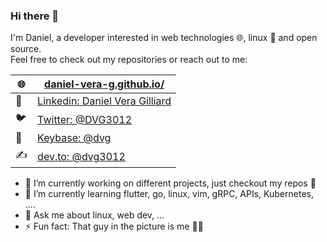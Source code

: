 ### Hi there 👋

I'm Daniel, a developer interested in web technologies 🌐, linux 🐧 and open source.  
Feel free to check out my repositories or reach out to me:

| 🌐 | [daniel-vera-g.github.io/](https://daniel-vera-g.github.io/)                                  |
|---|-----------------------------------------------------------------------------------------------|
| 💼 | [Linkedin: Daniel Vera Gilliard](https://www.linkedin.com/in/daniel-vera-gilliard-b87568146/) |
| 🐦 | [Twitter: @DVG3012](https://twitter.com/DVG3012)                                              |
| 🔑 | [Keybase: @dvg](https://keybase.io/dvg)                                                       |
| ✍️ | [dev.to: @dvg3012](https://dev.to/dvg3012)                                                    |

- 🔭 I’m currently working on different projects, just checkout my repos 🤖
- 🌱 I’m currently learning flutter, go, linux, vim, gRPC, APIs, Kubernetes, ....
- 💬 Ask me about linux, web dev, ...
- ⚡ Fun fact: That guy in the picture is me 👨‍💻


<!-- TODO add better gh-stats in future -->
